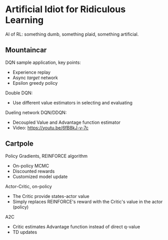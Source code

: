 # Artificial Idiot for Ridiculous Learning
AI of RL: something dumb, something plaid,  something artificial. 

## Mountaincar

DQN sample application, key points:
- Experience replay
- Async *target* network
- Epsilon greedy policy

Double DQN:
- Use different value estimators in selecting and evaluating

Dueling network DQN/DDQN:
- Decoupled Value and Advantage function estimator
- Video: https://youtu.be/6fB8kJ-v-7c

## Cartpole

Policy Gradients, REINFORCE algorithm
- On-policy MCMC
- Discounted rewards
- Customized model update

Actor-Critic, on-policy
- The Critic provide states-actor value
- Simply replaces REINFORCE's reward with the Critic's value in the actor (policy)

A2C
- Critic estimates Advantage function instead of direct q-value 
- TD updates





